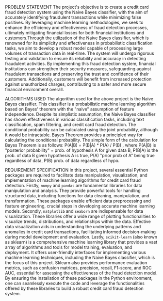 PROBLEM STATEMENT
The project's objective is to create a credit card fraud detection system using the 
Naive Bayes classifier, with the aim of accurately identifying fraudulent 
transactions while minimizing false positives. By leveraging machine learning 
methodologies, we seek to enhance the efficiency and effectiveness of fraud 
detection processes, ultimately mitigating financial losses for both financial 
institutions and customers.Through the utilization of the Naive Bayes classifier, 
which is renowned for its simplicity and effectiveness in probabilistic 
classification tasks, we aim to develop a robust model capable of processing large 
volumes of transaction data in real-time. The system will undergo rigorous testing 
and validation to ensure its reliability and accuracy in detecting fraudulent 
activities.
By implementing this fraud detection system, financial institutions can strengthen 
their security measures, safeguarding against fraudulent transactions and 
preserving the trust and confidence of their customers. Additionally, customers 
will benefit from increased protection against unauthorized charges, contributing 
to a safer and more secure financial environment overall.

ALGORITHMS USED
The algorithm used for the above project is the Naive Bayes classifier. This 
classifier is a probabilistic machine learning algorithm based on Bayes' theorem
with the "naive" assumption of feature independence. Despite its simplistic 
assumption, the Naive Bayes classifier has shown effectiveness in various 
classification tasks, including text classification, spam filtering, and credit card 
fraud detection.
The conditional probability can be calculated using the joint probability, although 
it would be intractable. Bayes Theorem provides a principled way for calculating 
the conditional probability. The simple form of the calculation for Bayes 
Theorem is as follows:
 P(A|B) = P(B|A) * P(A) / P(B)
, where P(A|B) is "posterior probability" = prob. of hypothesis A for given data 
B, P(B|A) is the prob. of data B given hypothesis A is true, P(A) "prior prob of 
A" being true regardless of data, P(B) prob. of data regardless of hypo.

REQUIREMENT SPECIFICATION
In this project, several essential Python packages are required to facilitate data 
manipulation, visualization, and implementation of machine learning algorithms 
for credit card fraud detection. 
Firstly, `numpy` and `pandas` are fundamental libraries for data manipulation 
and analysis. They provide powerful tools for handling structured data, including 
functions for data cleaning, manipulation, and transformation. These packages 
enable efficient data preprocessing and feature engineering, crucial steps in 
developing accurate machine learning models.
Secondly, `matplotlib` and `seaborn` are indispensable for data visualization. 
These libraries offer a wide range of plotting functionalities to visualize trends, 
distributions, and relationships within the data. Effective data visualization aids 
in understanding the underlying patterns and anomalies in credit card 
transactions, facilitating informed decision-making during model development 
and evaluation.
Lastly, `scikit-learn` (also known as sklearn) is a comprehensive machine 
learning library that provides a vast array of algorithms and tools for model 
training, evaluation, and deployment. It offers user-friendly interfaces for 
implementing various machine learning techniques, including the Naive Bayes 
classifier, which is the focus of this project. Sklearn also provides performance 
evaluation metrics, such as confusion matrices, precision, recall, F1-score, and 
ROC AUC, essential for assessing the effectiveness of the fraud detection model.
By ensuring the installation of these packages in the Python environment, 
one can seamlessly execute the code and leverage the functionalities 
offered by these libraries to build a robust credit card fraud detection system.

